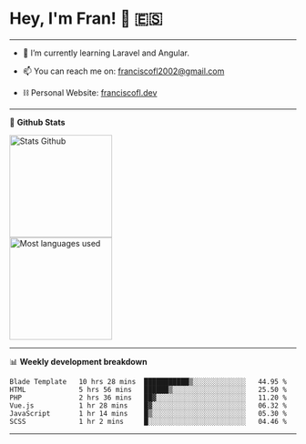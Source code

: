 # Hey, I'm Fran! 👋 :es:

-------

- 🌱 I’m currently learning Laravel and Angular.

- 📫 You can reach me on: franciscofl2002@gmail.com

- ⛓  Personal Website: [franciscofl.dev](https://www.franciscofl.dev/)

-------

📝 **Github Stats**


<div align="left">
  <img height="180em" src="https://github-readme-stats.vercel.app/api?username=franciscofl12&count_private=true&show_icons=true&theme=dracula&bg_color=-45deg,282A36,3D3344" alt="Stats Github"/>
  <br>
  <img height="180em" src="https://github-readme-stats.vercel.app/api/top-langs/?username=franciscofl12&count_private&theme=dracula&bg_color=-45deg,282A36,3D3344&layout=compact&langs_count=6" alt="Most languages used"/>
</div>

-------

📊 **Weekly development breakdown**


<!--START_SECTION:waka-->

```text
Blade Template   10 hrs 28 mins  ███████████▒░░░░░░░░░░░░░   44.95 %
HTML             5 hrs 56 mins   ██████▒░░░░░░░░░░░░░░░░░░   25.50 %
PHP              2 hrs 36 mins   ██▓░░░░░░░░░░░░░░░░░░░░░░   11.20 %
Vue.js           1 hr 28 mins    █▓░░░░░░░░░░░░░░░░░░░░░░░   06.32 %
JavaScript       1 hr 14 mins    █▒░░░░░░░░░░░░░░░░░░░░░░░   05.30 %
SCSS             1 hr 2 mins     █░░░░░░░░░░░░░░░░░░░░░░░░   04.46 %
```

<!--END_SECTION:waka-->

-------

